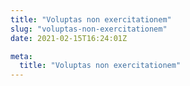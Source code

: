 ```yaml
---
title: "Voluptas non exercitationem"
slug: "voluptas-non-exercitationem"
date: 2021-02-15T16:24:01Z

meta:
  title: "Voluptas non exercitationem"
---
```


